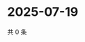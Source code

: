 # 2025-07-19

共 0 条

<!-- BEGIN ZHIHUQUESTIONS -->
<!-- 最后更新时间 Sat Jul 19 2025 19:09:41 GMT+0800 (China Standard Time) -->

<!-- END ZHIHUQUESTIONS -->
